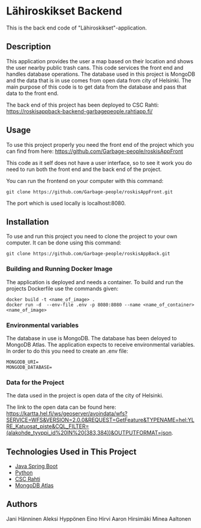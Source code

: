 # Lähiroskikset Backend
This is the back end code of "Lähiroskikset"-application.

## Description
This application provides the user a map based on their location and shows the user nearby public trash cans. This code services the front end and handles database operations. The database used in this project is MongoDB and the data that is in use comes from open data from city of Helsinki. The main purpose of this code is to get data from the database and pass that data to the front end.

The back end of this project has been deployed to CSC Rahti: https://roskisappback-backend-garbagepeople.rahtiapp.fi/

## Usage
To use this project properly you need the front end of the project which you can find from here:
https://github.com/Garbage-people/roskisAppFront

This code as it self does not have a user interface, so to see it work you do need to run both the front end and the back end of the project. 

You can run the frontend on your computer with this command:
```
git clone https://github.com/Garbage-people/roskisAppFront.git
```
The port which is used locally is localhost:8080.


## Installation
To use and run this project you need to clone the project to your own computer. It can be done using this command:
```
git clone https://github.com/Garbage-people/roskisAppBack.git
```

### Building and Running Docker Image
The application is deployed and needs a container. To build and run the projects Dockerfile use the commands given:

```
docker build -t <name_of_image> .
docker run -d  --env-file .env -p 8080:8080 --name <name_of_container> <name_of_image>
```

### Environmental variables
The database in use is MongoDB. The database has been deloyed to MongoDB Atlas. The application expects to receive environmental variables. In order to do this you need to create an .env file:

```
MONGODB_URI= 
MONGODB_DATABASE=
```

### Data for the Project
The data used in the project is open data of the city of Helsinki. 

The link to the open data can be found here: https://kartta.hel.fi/ws/geoserver/avoindata/wfs?SERVICE=WFS&VERSION=2.0.0&REQUEST=GetFeature&TYPENAME=hel:YLRE_Katuosat_piste&CQL_FILTER=(alakohde_tyyppi_id%20IN%20(383,384))&OUTPUTFORMAT=json.


## Technologies Used in This Project

* [Java Spring Boot](https://spring.io/projects/spring-boot)
* [Python](https://www.python.org/)
* [CSC Rahti](https://rahti.csc.fi/)
* [MongoDB Atlas](https://www.mongodb.com/products/platform/atlas-database)

## Authors
Jani Hänninen
Aleksi Hyppönen
Eino Hirvi
Aaron Hirsimäki
Minea Aaltonen
